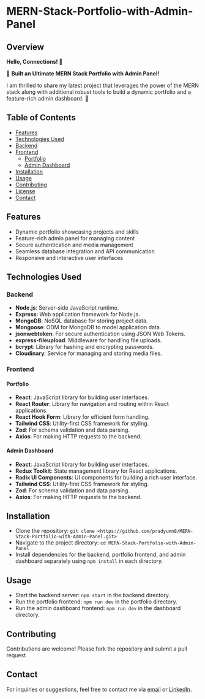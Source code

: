 # MERN-Stack-Portfolio-with-Admin-Panel

## Overview

**Hello, Connections! 📢**

🎯 **Built an Ultimate MERN Stack Portfolio with Admin Panel!**

I am thrilled to share my latest project that leverages the power of the MERN stack along with additional robust tools to build a dynamic portfolio and a feature-rich admin dashboard. 🚀

## Table of Contents

- [Features](#features)
- [Technologies Used](#technologies-used)
- [Backend](#backend)
- [Frontend](#frontend)
  - [Portfolio](#portfolio)
  - [Admin Dashboard](#admin-dashboard)
- [Installation](#installation)
- [Usage](#usage)
- [Contributing](#contributing)
- [License](#license)
- [Contact](#contact)

## Features

- Dynamic portfolio showcasing projects and skills
- Feature-rich admin panel for managing content
- Secure authentication and media management
- Seamless database integration and API communication
- Responsive and interactive user interfaces

## Technologies Used

### Backend

- **Node.js**: Server-side JavaScript runtime.
- **Express**: Web application framework for Node.js.
- **MongoDB**: NoSQL database for storing project data.
- **Mongoose**: ODM for MongoDB to model application data.
- **jsonwebtoken**: For secure authentication using JSON Web Tokens.
- **express-fileupload**: Middleware for handling file uploads.
- **bcrypt**: Library for hashing and encrypting passwords.
- **Cloudinary**: Service for managing and storing media files.

### Frontend

#### Portfolio

- **React**: JavaScript library for building user interfaces.
- **React Router**: Library for navigation and routing within React applications.
- **React Hook Form**: Library for efficient form handling.
- **Tailwind CSS**: Utility-first CSS framework for styling.
- **Zod**: For schema validation and data parsing.
- **Axios**: For making HTTP requests to the backend.

#### Admin Dashboard

- **React**: JavaScript library for building user interfaces.
- **Redux Toolkit**: State management library for React applications.
- **Radix UI Components**: UI components for building a rich user interface.
- **Tailwind CSS**: Utility-first CSS framework for styling.
- **Zod**: For schema validation and data parsing.
- **Axios**: For making HTTP requests to the backend.

## Installation

- Clone the repository: `git clone <https://github.com/pradyumn8/MERN-Stack-Portfolio-with-Admin-Panel.git>`
- Navigate to the project directory: `cd MERN-Stack-Portfolio-with-Admin-Panel`
- Install dependencies for the backend, portfolio frontend, and admin dashboard separately using `npm install` in each directory.

## Usage

- Start the backend server: `npm start` in the backend directory.
- Run the portfolio frontend: `npm run dev` in the portfolio directory.
- Run the admin dashboard frontend: `npm run dev` in the dashboard directory.

## Contributing

Contributions are welcome! Please fork the repository and submit a pull request.

## Contact

For inquiries or suggestions, feel free to contact me via [email](mailto:pradyumnv8@gmail.com) or [LinkedIn](https://www.linkedin.com/in/pradyumna-web-developer/).
